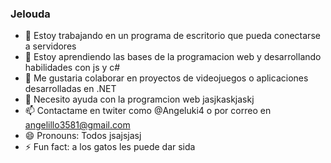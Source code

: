 ### Jelouda

- 🔭 Estoy trabajando en un programa de escritorio que pueda conectarse a servidores 
- 🌱 Estoy aprendiendo las bases de la programacion web y desarrollando habilidades con js y c#
- 👯 Me gustaria colaborar en proyectos de videojuegos o aplicaciones desarrolladas en .NET
- 🤔 Necesito ayuda con la programcion web jasjkaskjaskj
- 📫 Contactame en twiter como @Angeluki4 o por correo en angelillo3581@gmail.com 
- 😄 Pronouns: Todos jsajsjasj
- ⚡ Fun fact: a los gatos les puede dar sida 
